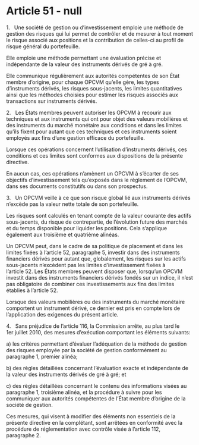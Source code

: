 # Article 51 - null


1.   Une société de gestion ou d’investissement emploie une méthode de gestion des risques qui lui permet de contrôler et de mesurer à tout moment le risque associé aux positions et la contribution de celles-ci au profil de risque général du portefeuille.

Elle emploie une méthode permettant une évaluation précise et indépendante de la valeur des instruments dérivés de gré à gré.

Elle communique régulièrement aux autorités compétentes de son État membre d’origine, pour chaque OPCVM qu’elle gère, les types d’instruments dérivés, les risques sous-jacents, les limites quantitatives ainsi que les méthodes choisies pour estimer les risques associés aux transactions sur instruments dérivés.

2.   Les États membres peuvent autoriser les OPCVM à recourir aux techniques et aux instruments qui ont pour objet des valeurs mobilières et des instruments du marché monétaire aux conditions et dans les limites qu’ils fixent pour autant que ces techniques et ces instruments soient employés aux fins d’une gestion efficace du portefeuille.

Lorsque ces opérations concernent l’utilisation d’instruments dérivés, ces conditions et ces limites sont conformes aux dispositions de la présente directive.

En aucun cas, ces opérations n’amènent un OPCVM à s’écarter de ses objectifs d’investissement tels qu’exposés dans le règlement de l’OPCVM, dans ses documents constitutifs ou dans son prospectus.

3.   Un OPCVM veille à ce que son risque global lié aux instruments dérivés n’excède pas la valeur nette totale de son portefeuille.

Les risques sont calculés en tenant compte de la valeur courante des actifs sous-jacents, du risque de contrepartie, de l’évolution future des marchés et du temps disponible pour liquider les positions. Cela s’applique également aux troisième et quatrième alinéas.

Un OPCVM peut, dans le cadre de sa politique de placement et dans les limites fixées à l’article 52, paragraphe 5, investir dans des instruments financiers dérivés pour autant que, globalement, les risques sur les actifs sous-jacents n’excèdent pas les limites d’investissement fixées à l’article 52. Les États membres peuvent disposer que, lorsqu’un OPCVM investit dans des instruments financiers dérivés fondés sur un indice, il n’est pas obligatoire de combiner ces investissements aux fins des limites établies à l’article 52.

Lorsque des valeurs mobilières ou des instruments du marché monétaire comportent un instrument dérivé, ce dernier est pris en compte lors de l’application des exigences du présent article.

4.   Sans préjudice de l’article 116, la Commission arrête, au plus tard le 1er juillet 2010, des mesures d’exécution comportant les éléments suivants:

a) les critères permettant d’évaluer l’adéquation de la méthode de gestion des risques employée par la société de gestion conformément au paragraphe 1, premier alinéa;

b) des règles détaillées concernant l’évaluation exacte et indépendante de la valeur des instruments dérivés de gré à gré; et

c) des règles détaillées concernant le contenu des informations visées au paragraphe 1, troisième alinéa, et la procédure à suivre pour les communiquer aux autorités compétentes de l’État membre d’origine de la société de gestion.

Ces mesures, qui visent à modifier des éléments non essentiels de la présente directive en la complétant, sont arrêtées en conformité avec la procédure de réglementation avec contrôle visée à l’article 112, paragraphe 2.

